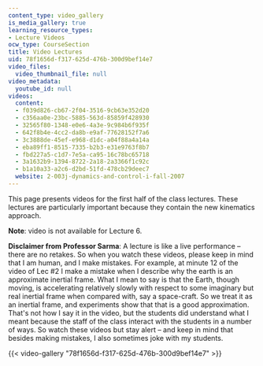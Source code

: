 ```yaml
---
content_type: video_gallery
is_media_gallery: true
learning_resource_types:
- Lecture Videos
ocw_type: CourseSection
title: Video Lectures
uid: 78f1656d-f317-625d-476b-300d9bef14e7
video_files:
  video_thumbnail_file: null
video_metadata:
  youtube_id: null
videos:
  content:
  - f039d826-cb67-2f04-3516-9cb63e352d20
  - c356aa0e-23bc-5885-563d-85859f428930
  - 32565f80-1348-e0e6-4a3e-9c984b6f935f
  - 642f8b4e-4cc2-da8b-e9af-77628152f7a6
  - 3c3888de-45ef-e968-d1dc-a04f88a4a14a
  - eba89ff1-8515-7335-b2b3-e31e9763f8b7
  - fbd227a5-c1d7-7e5a-ca95-16c78bc65718
  - 3a1632b9-1394-8722-2a18-2a3366f1c92c
  - b1a10a33-a2c6-d2bd-51fd-478cb29deec7
  website: 2-003j-dynamics-and-control-i-fall-2007
---
```


This page presents videos for the first half of the class lectures. These lectures are particularly important because they contain the new kinematics approach.

**Note**: video is not available for Lecture 6.

**Disclaimer from Professor Sarma**: A lecture is like a live performance – there are no retakes. So when you watch these videos, please keep in mind that I am human, and I make mistakes. For example, at minute 12 of the video of Lec #2 I make a mistake when I describe why the earth is an approximate inertial frame. What I mean to say is that the Earth, though moving, is accelerating relatively slowly with respect to some imaginary but real inertial frame when compared with, say a space-craft. So we treat it as an inertial frame, and experiments show that that is a good approximation. That's not how I say it in the video, but the students did understand what I meant because the staff of the class interact with the students in a number of ways. So watch these videos but stay alert – and keep in mind that besides making mistakes, I also sometimes joke with my students.

{{< video-gallery "78f1656d-f317-625d-476b-300d9bef14e7" >}}

